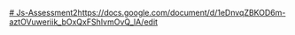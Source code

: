 [# Js-Assessment2](https://docs.google.com/document/d/1eDnvqZBKOD6m-aztOVuweriik_bOxQxFShIvmOvQ_lA/edit)https://docs.google.com/document/d/1eDnvqZBKOD6m-aztOVuweriik_bOxQxFShIvmOvQ_lA/edit
